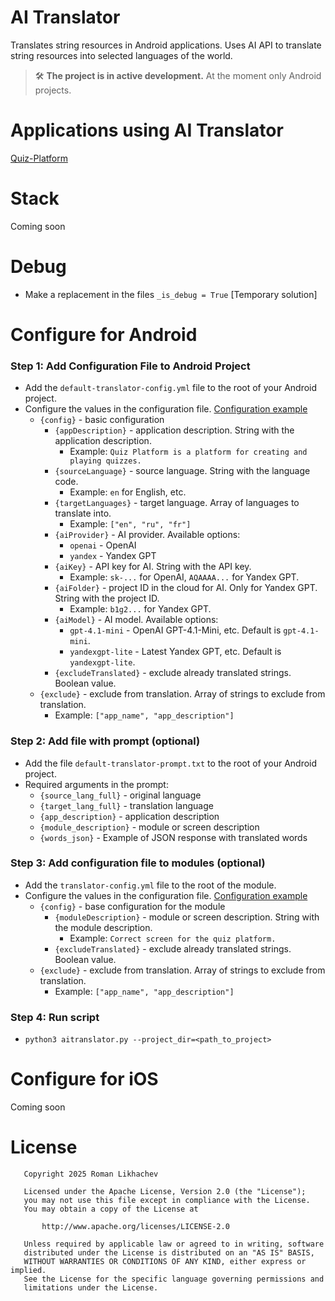 AI Translator
=============

Translates string resources in Android applications. Uses AI API to translate string resources into selected languages
of the world.

> 🛠️ **The project is in active development.**
> At the moment only Android projects.

# Applications using AI Translator

[Quiz-Platform](https://github.com/Yugyd/quiz-platform/)

# Stack

Coming soon

# Debug

- Make a replacement in the files `_is_debug = True` [Temporary solution]

# Configure for Android

### Step 1: Add Configuration File to Android Project

- Add the `default-translator-config.yml` file to the root of your Android project.
- Configure the values in the configuration file. [Configuration example](assets/default-translator-config.yml)
    - `{config}` - basic configuration
        - `{appDescription}` - application description. String with the application description.
            - Example: `Quiz Platform is a platform for creating and playing quizzes.`
        - `{sourceLanguage}` - source language. String with the language code.
            - Example: `en` for English, etc.
        - `{targetLanguages}` - target language. Array of languages to translate into.
            - Example: `["en", "ru", "fr"]`
        - `{aiProvider}` - AI provider. Available options:
            - `openai` - OpenAI
            - `yandex` - Yandex GPT
        - `{aiKey}` - API key for AI. String with the API key.
            - Example: `sk-...` for OpenAI, `AQAAAA...` for Yandex GPT.
        - `{aiFolder}` - project ID in the cloud for AI. Only for Yandex GPT. String with the project ID.
            - Example: `b1g2...` for Yandex GPT.
        - `{aiModel}` - AI model. Available options:
            - `gpt-4.1-mini` - OpenAI GPT-4.1-Mini, etc. Default is `gpt-4.1-mini`.
            - `yandexgpt-lite` - Latest Yandex GPT, etc. Default is `yandexgpt-lite`.
        - `{excludeTranslated}` - exclude already translated strings. Boolean value.
    - `{exclude}` - exclude from translation. Array of strings to exclude from translation.
        - Example: `["app_name", "app_description"]`

### Step 2: Add file with prompt (optional)

- Add the file `default-translator-prompt.txt` to the root of your Android project.
- Required arguments in the prompt:
    - `{source_lang_full}` - original language
    - `{target_lang_full}` - translation language
    - `{app_description}` - application description
    - `{module_description}` - module or screen description
    - `{words_json}` - Example of JSON response with translated words

### Step 3: Add configuration file to modules (optional)

- Add the `translator-config.yml` file to the root of the module.
- Configure the values in the configuration file. [Configuration example](assets/translator-config.yml)
    - `{config}` - base configuration for the module
        - `{moduleDescription}` - module or screen description. String with the module description.
            - Example: `Correct screen for the quiz platform.`
        - `{excludeTranslated}` - exclude already translated strings. Boolean value.
    - `{exclude}` - exclude from translation. Array of strings to exclude from translation.
        - Example: `["app_name", "app_description"]`

### Step 4: Run script

- `python3 aitranslator.py --project_dir=<path_to_project>`

# Configure for iOS

Coming soon

# License

```
   Copyright 2025 Roman Likhachev

   Licensed under the Apache License, Version 2.0 (the "License");
   you may not use this file except in compliance with the License.
   You may obtain a copy of the License at

       http://www.apache.org/licenses/LICENSE-2.0

   Unless required by applicable law or agreed to in writing, software
   distributed under the License is distributed on an "AS IS" BASIS,
   WITHOUT WARRANTIES OR CONDITIONS OF ANY KIND, either express or implied.
   See the License for the specific language governing permissions and
   limitations under the License.
```
